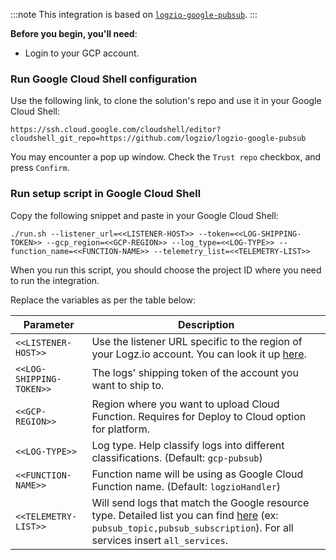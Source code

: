 
:::note
This integration is based on [`logzio-google-pubsub`](https://github.com/logzio/logzio-google-pubsub).
:::

**Before you begin, you'll need**:

* Login to your GCP account.

### Run Google Cloud Shell configuration

Use the following link, to clone the solution's repo and use it in your Google Cloud Shell:

```shell
https://ssh.cloud.google.com/cloudshell/editor?cloudshell_git_repo=https://github.com/logzio/logzio-google-pubsub
```

You may encounter a pop up window. Check the `Trust repo` checkbox, and press `Confirm`.

### Run setup script in Google Cloud Shell

Copy the following snippet and paste in your Google Cloud Shell:

```shell
./run.sh --listener_url=<<LISTENER-HOST>> --token=<<LOG-SHIPPING-TOKEN>> --gcp_region=<<GCP-REGION>> --log_type=<<LOG-TYPE>> --function_name=<<FUNCTION-NAME>> --telemetry_list=<<TELEMETRY-LIST>>
```

When you run this script, you should choose the project ID where you need to run the integration.

Replace the variables as per the table below:



| Parameter      | Description                                                                                                                                                                                               |
| -------------- | --------------------------------------------------------------------------------------------------------------------------------------------------------------------------------------------------------- |
| `<<LISTENER-HOST>>`   | Use the listener URL specific to the region of your Logz.io account. You can look it up [here](https://docs.logz.io/user-guide/accounts/account-region.html).                                             |
| `<<LOG-SHIPPING-TOKEN>>`          | The logs' shipping token of the account you want to ship to.                                                                                                                                              |
| `<<GCP-REGION>>`     | Region where you want to upload Cloud Function. Requires for Deploy to Cloud option for platform.                                                                                                     |
| `<<LOG-TYPE>>`       | Log type. Help classify logs into different classifications. (Default: `gcp-pubsub`)                                                                                                                       |
| `<<FUNCTION-NAME>>`  | Function name will be using as Google Cloud Function name. (Default: `logzioHandler`)                                                                                                                      |
| `<<TELEMETRY-LIST>>` | Will send logs that match the Google resource type. Detailed list you can find [here](https://cloud.google.com/logging/docs/api/v2/resource-list) (ex: `pubsub_topic,pubsub_subscription`). For all services insert `all_services`. |